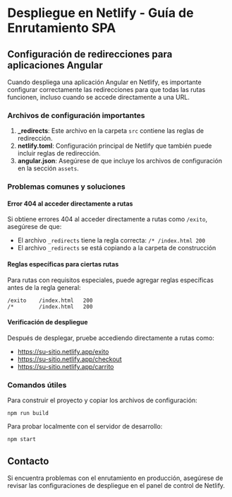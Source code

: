 # Despliegue en Netlify - Guía de Enrutamiento SPA

## Configuración de redirecciones para aplicaciones Angular

Cuando despliega una aplicación Angular en Netlify, es importante configurar correctamente las redirecciones para que todas las rutas funcionen, incluso cuando se accede directamente a una URL.

### Archivos de configuración importantes

1. **_redirects**: Este archivo en la carpeta `src` contiene las reglas de redirección.
2. **netlify.toml**: Configuración principal de Netlify que también puede incluir reglas de redirección.
3. **angular.json**: Asegúrese de que incluye los archivos de configuración en la sección `assets`.

### Problemas comunes y soluciones

#### Error 404 al acceder directamente a rutas

Si obtiene errores 404 al acceder directamente a rutas como `/exito`, asegúrese de que:

- El archivo `_redirects` tiene la regla correcta: `/* /index.html 200`
- El archivo `_redirects` se está copiando a la carpeta de construcción

#### Reglas específicas para ciertas rutas

Para rutas con requisitos especiales, puede agregar reglas específicas antes de la regla general:

```
/exito    /index.html   200
/*        /index.html   200
```

#### Verificación de despliegue

Después de desplegar, pruebe accediendo directamente a rutas como:
- https://su-sitio.netlify.app/exito
- https://su-sitio.netlify.app/checkout
- https://su-sitio.netlify.app/carrito

### Comandos útiles

Para construir el proyecto y copiar los archivos de configuración:
```
npm run build
```

Para probar localmente con el servidor de desarrollo:
```
npm start
```

## Contacto

Si encuentra problemas con el enrutamiento en producción, asegúrese de revisar las configuraciones de despliegue en el panel de control de Netlify.

